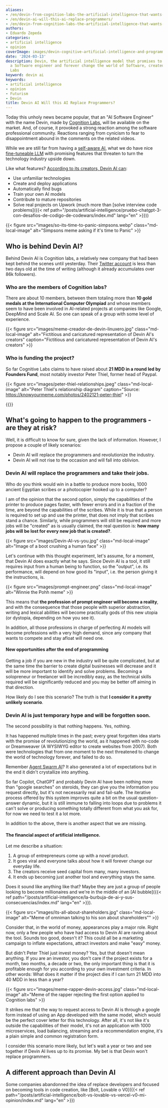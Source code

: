 ```yaml
---
aliases:
- /en/devin-from-cognition-labs-the-artificial-intelligence-that-wants-to-replace-programmers
- /en/devin-ai-will-this-ai-replace-programmers/
- /en/devin-from-cognition-labs-the-artificial-intelligence-that-wants-to-replace-programmers/blog/chat-gpt-searles-chinese-room-and-consciousness/
authors:
- Eduardo Zepeda
categories:
- artificial intelligence
- opinion
coverImage: images/devin-cognitive-artificial-intelligence-and-programmers.jpg
date: '2024-03-13'
description: Devin, the artificial intelligence model that promises to be better than
  a Software engineer and forever change the world of Software, created by Cognition
  Labs
keyword: devin ai
keywords:
- artificial intelligence
- opinion
- Futurism
- Devin
title: Devin AI Will this AI Replace Programmers?
---
```


Today this unholy news became popular, that an "AI Software Engineer" with the name Devin, made by [Cognition Labs](https://www.cognition-labs.com/#?), will be available on the market. And, of course, it provoked a strong reaction among the software professional community. Reactions ranging from cynicism to fear to disappointment abound in the comments on the related videos.

While we are still far from having a [self-aware AI](/en/artificial-intelligence/chat-gpt-searles-chinese-room-and-consciousness/), what we do have nice [fine-tuneable LLM](/en/artificial-intelligence/fine-tuning-a-llm-small-practical-guide-with-resources/) with promising features that threaten to turn the technology industry upside down.

Like what features? [According to its creators, Devin AI can](https://www.cognition-labs.com/blog#?):
- Use unfamiliar technologies
- Create and deploy applications
- Automatically find bugs
- Train your own AI models
- Contribute to mature repositories
- Solve real projects on Upwork (much more than [solve interview code problems]({{< ref path="/posts/artificial-intelligence/pruebo-chatgpt-3-con-desafios-de-codigo-de-codewars/index.md" lang="en" >}}))

{{< figure src="images/so-its-time-to-panic-simpsons.webp" class="md-local-image" alt="Simpsons meme asking if it's time to Panic" >}}

## Who is behind Devin AI?

Behind Devin AI is Cognition labs, a relatively new company that had been kept behind the scenes until yesterday. Their [Twitter account](https://twitter.com/cognition_labs#?) is less than two days old at the time of writing (although it already accumulates over 86k followers).

### Who are the members of Cognition labs?

There are about 10 members, between them totaling more than **10 gold medals at the International Computer Olympiad** and whose members seem to have been involved in AI-related projects at companies like Google, DeepMind and Scale AI. So one can speak of a group with some level of experience.

{{< figure src="images/meme-creador-de-devin-linuxero.jpg" class="md-local-image" alt="Fictitious and caricatured representation of Devin AI's creators" caption="Fictitious and caricatured representation of Devin AI's creators" >}}

### Who is funding the project?

So far Cognitive Labs claims to have raised about **21 MDD in a round led by Founders Fund**, most notably investor Peter Thiel, former head of Paypal.

{{< figure src="images/peter-thiel-relationships.jpeg" class="md-local-image" alt="Peter Thiel's relationship diagram" caption="Source: https://knowyourmeme.com/photos/2402121-peter-thiel" >}}

{{<ad>}}

## What's going to happen to the programmers - are they at risk?

Well, it is difficult to know for sure, given the lack of information. However, I propose a couple of likely scenarios:

- Devin AI will replace the programmers and revolutionize the industry.
- Devin AI will not rise to the occasion and will fall into oblivion.

### Devin AI will replace the programmers and take their jobs.

Who do you think would win in a battle to produce more books, 1000 ancient Egyptian scribes or a photocopier hooked up to a computer? 

I am of the opinion that the second option, simply the capabilities of the printer to produce pages faster, with fewer errors and in a fraction of the time, are beyond the capabilities of the scribes. While it is true that a person is required to set up and use the printer, that does not imply that scribes stand a chance. Similarly, while programmers will still be required and more jobs will be "created" as is usually claimed, the real question is: **how many jobs will be lost for every new job that is created?**.

{{< figure src="images/Devin-AI-vs-you.jpg" class="md-local-image" alt="Image of a boot crushing a human face" >}}

Let's continue with this thought experiment, let's assume, for a moment, that Devin AI does exactly what he says. Since Devin AI is a tool, it still requires input from a human being to function, so the "output", i.e. its performance, will depend on how good its "input", i.e. the person giving it the instructions, is.

{{< figure src="images/prompt-engineer.png" class="md-local-image" alt="Winnie the Pohh meme" >}}

This means that **the profession of prompt engineer will become a reality**, and with the consequence that those people with superior abstraction, writing and lexical abilities will become practically gods of this new utopia (or dystopia, depending on how you see it).

In addition, all those professions in charge of perfecting AI models will become professions with a very high demand, since any company that wants to compete and stay afloat will need one.


#### New opportunities after the end of programming

Getting a job if you are new in the industry will be quite complicated, but at the same time the barrier to create digital businesses will decrease and it will be more important to identify and solve problems. Becoming a solopreneur or freelancer will be incredibly easy, as the technical skills required will be significantly reduced and you may be better off aiming in that direction.

How likely do I see this scenario? The truth is that **I consider it a pretty unlikely scenario**. 

### Devin AI is just temporary hype and will be forgotten soon.

The second possibility is that nothing happens. Yes, nothing.

It has happened multiple times in the past; every great forgotten idea starts with the promise of revolutionizing the world, as it happened with no-code or Dreamweaver (A WYSIWYG editor to create websites from 2007). Both were technologies that from one moment to the next threatened to change the world of technology forever, and failed to do so.

Remember [Agent Swarm AI](https://github.com/daveshap/OpenAI_Agent_Swarm#?)? It also generated a lot of expectations but in the end it didn't crystallize into anything.

So far Copilot, ChatGPT and probably Devin AI have been nothing more than "google searches" on steroids, they can give you the information you request directly, but it's not necessarily real and fail-safe. The iterative process offered by this system improves quite a bit on the usual question-answer dynamic, but it is still immune to falling into loops due to problems it can't solve or producing something totally different from what you ask for, for now we need to test it a lot more.

In addition to the above, there is another aspect that we are missing.

#### The financial aspect of artificial intelligence.

Let me describe a situation: 
1. A group of entrepreneurs come up with a novel product.
2. It goes viral and everyone talks about how it will forever change our everyday life.
3. The creators receive seed capital from many, many investors.
4. It ends up becoming just another tool and everything stays the same.

Does it sound like anything like that? Maybe they are just a group of people looking to become millionaires and we're in the middle of an [AI bubble]({{< ref path="/posts/artificial-intelligence/la-burbuja-de-ai-y-sus-consecuencias/index.md" lang="en" >}}).

{{< figure src="images/its-all-about-shareholders.jpg" class="md-local-image" alt="Meme of omniman talking to his son about shareholders\"" >}}

Consider that, in the world of money, appearances play a major role. Right now, only a few people who have had access to Devin AI are raving about the tool. Sounds too good, doesn't it? This could all be a marketing campaign to inflate expectations, attract investors and make "easy" money.

But didn't Peter Thiel just invest money? Yes, but that doesn't mean anything. If you are an investor, you don't care if the project exists for a month, two months, a decade or two, the only important thing is that it is profitable enough for you according to your own investment criteria. In other words: What does it matter if the project dies if I can turn 21 MDD into 40 MDD in less than a year?

{{< figure src="images/meme-rapper-devin-access.jpg" class="md-local-image" alt="Meme of the rapper rejecting the first option applied to Cognition labs" >}}

It strikes me that the way to request access to Devin AI is through a google form instead of using an App developed with the same model, which would be the perfect cover letter for this technology. After all, it's not like it's outside the capabilities of their model, it's not an application with 1000 microservices, load balancing, streaming and a recommendation engine, it's a plain simple and common registration form.

I consider this scenario more likely, but let's wait a year or two and see together if Devin AI lives up to its promise. My bet is that Devin won't replace programmers.

## A different approach than Devin AI

Some companies abandonned the idea of replace developers and focused on becoming tools in code creation, like [Bolt, Lovable o V0]({{< ref path="/posts/artificial-intelligence/bolt-vs-lovable-vs-vercel-v0-mi-opinion/index.md" lang="en" >}})